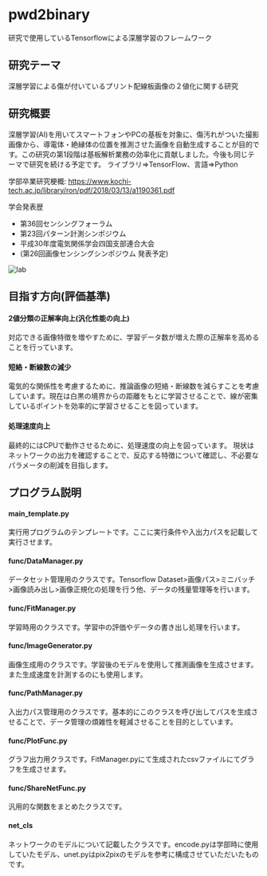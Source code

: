 # pwd2binary

研究で使用しているTensorflowによる深層学習のフレームワーク

## 研究テーマ
深層学習による傷が付いているプリント配線板画像の２値化に関する研究

## 研究概要
深層学習(AI)を用いてスマートフォンやPCの基板を対象に、傷汚れがついた撮影画像から、導電体・絶縁体の位置を推測させた画像を自動生成することが目的です。この研究の第1段階は基板解析業務の効率化に貢献しました。今後も同じテーマで研究を続ける予定です。
ライブラリ⇒TensorFlow、言語⇒Python

学部卒業研究梗概: https://www.kochi-tech.ac.jp/library/ron/pdf/2018/03/13/a1190361.pdf

学会発表歴
- 第36回センシングフォーラム
- 第23回パターン計測シンポジウム
- 平成30年度電気関係学会四国支部連合大会
- (第26回画像センシングシンポジウム 発表予定)

![lab](https://user-images.githubusercontent.com/18644840/77922435-fd390c00-72db-11ea-9025-76175cc62336.jpg)

## 目指す方向(評価基準)
#### 2値分類の正解率向上(汎化性能の向上)
対応できる画像特徴を増やすために、学習データ数が増えた際の正解率を高めることを行っています。
#### 短絡・断線数の減少
電気的な関係性を考慮するために、推論画像の短絡・断線数を減らすことを考慮しています。現在は白黒の境界からの距離をもとに学習させることで、線が密集しているポイントを効率的に学習させることを図っています。
#### 処理速度向上
最終的にはCPUで動作させるために、処理速度の向上を図っています。
現状はネットワークの出力を確認することで、反応する特徴について確認し、不必要なパラメータの削減を目指します。

## プログラム説明
#### main_template.py
実行用プログラムのテンプレートです。ここに実行条件や入出力パスを記載して実行させます。
#### func/DataManager.py
データセット管理用のクラスです。Tensorflow Dataset>画像パス>ミニバッチ>画像読み出し>画像正規化の処理を行う他、データの残量管理等を行います。
#### func/FitManager.py
学習時用のクラスです。学習中の評価やデータの書き出し処理を行います。
#### func/ImageGenerator.py
画像生成用のクラスです。学習後のモデルを使用して推測画像を生成させます。また生成速度を計測するのにも使用します。
#### func/PathManager.py
入出力パス管理用のクラスです。基本的にこのクラスを呼び出してパスを生成させることで、データ管理の煩雑性を軽減させることを目的としています。
#### func/PlotFunc.py
グラフ出力用クラスです。FitManager.pyにて生成されたcsvファイルにてグラフを生成させます。
#### func/ShareNetFunc.py
汎用的な関数をまとめたクラスです。
#### net_cls
ネットワークのモデルについて記載したクラスです。encode.pyは学部時に使用していたモデル、unet.pyはpix2pixのモデルを参考に構成させていただいたものです。

